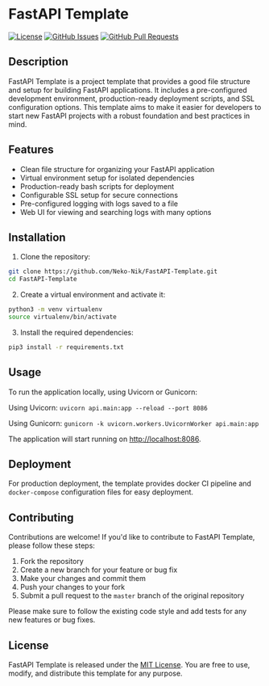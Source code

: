 # FastAPI Template

[![License](https://img.shields.io/badge/license-MIT-blue.svg)](https://github.com/Neko-Nik/FastAPI-Template/blob/master/LICENSE)
[![GitHub Issues](https://img.shields.io/github/issues/Neko-Nik/fastapi-template.svg)](https://github.com/Neko-Nik/FastAPI-Template/issues)
[![GitHub Pull Requests](https://img.shields.io/github/issues-pr/Neko-Nik/fastapi-template.svg)](https://github.com/Neko-Nik/FastAPI-Template/pulls)

## Description

FastAPI Template is a project template that provides a good file structure and setup for building FastAPI applications. It includes a pre-configured development environment, production-ready deployment scripts, and SSL configuration options. This template aims to make it easier for developers to start new FastAPI projects with a robust foundation and best practices in mind.

## Features

- Clean file structure for organizing your FastAPI application
- Virtual environment setup for isolated dependencies
- Production-ready bash scripts for deployment
- Configurable SSL setup for secure connections
- Pre-configured logging with logs saved to a file
- Web UI for viewing and searching logs with many options


## Installation

1. Clone the repository:

```bash
git clone https://github.com/Neko-Nik/FastAPI-Template.git
cd FastAPI-Template
```

2. Create a virtual environment and activate it:

```bash
python3 -m venv virtualenv
source virtualenv/bin/activate
```

3. Install the required dependencies:

```bash
pip3 install -r requirements.txt
```

## Usage

To run the application locally, using Uvicorn or Gunicorn:

Using Uvicorn: `uvicorn api.main:app --reload --port 8086`

Using Gunicorn: `gunicorn -k uvicorn.workers.UvicornWorker api.main:app`

The application will start running on [http://localhost:8086](http://localhost:8086).

## Deployment

For production deployment, the template provides docker CI pipeline and `docker-compose` configuration files for easy deployment.

## Contributing

Contributions are welcome! If you'd like to contribute to FastAPI Template, please follow these steps:

1. Fork the repository
2. Create a new branch for your feature or bug fix
3. Make your changes and commit them
4. Push your changes to your fork
5. Submit a pull request to the `master` branch of the original repository

Please make sure to follow the existing code style and add tests for any new features or bug fixes.

## License

FastAPI Template is released under the [MIT License](https://github.com/Neko-Nik/FastAPI-Template/blob/main/LICENSE). You are free to use, modify, and distribute this template for any purpose.
